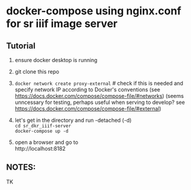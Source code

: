 docker-compose using nginx.conf for sr iiif image server
===================================================================

Tutorial
---------
1) ensure docker desktop is running

2) git clone this repo

3) ```docker network create proxy-external``` # check if this is needed and specify network IP according to Docker's conventions
(see https://docs.docker.com/compose/compose-file/#networks)
(seems unncessary for testing, perhaps useful when serving to develop? see https://docs.docker.com/compose/compose-file/#external)

4) let's get in the directory and run -detached (-d)<br/>
```cd sr_dkr_iiif-server```<br/>
```docker-compose up -d```<br/>

6) open a browser and go to<br/>
http://localhost:8182

NOTES:
------
TK